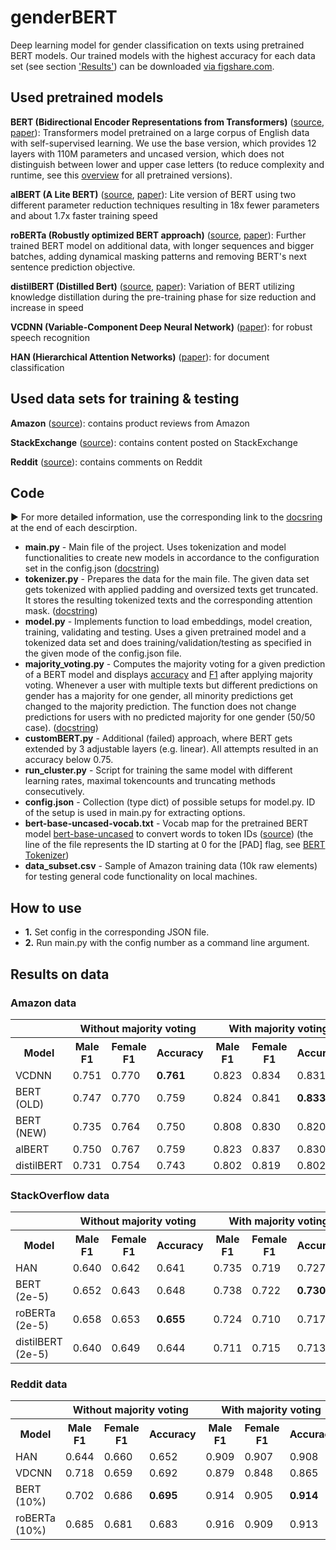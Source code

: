 
# genderBERT
Deep learning model for gender classification on texts using pretrained BERT models. Our trained models with the highest accuracy for each data set (see section ['Results'](https://github.com/lukasmoldon/genderBERT#results-on-data)) can be downloaded [via figshare.com](https://figshare.com/s/3bd528e04efa90567d91).

## Used pretrained models

**BERT (Bidirectional Encoder Representations from Transformers)** ([source](https://huggingface.co/bert-base-uncased), [paper](https://arxiv.org/pdf/1810.04805.pdf)): Transformers model pretrained on a large corpus of English data with self-supervised learning. We use the base version, which provides 12 layers with 110M parameters and uncased version, which does not distinguish between lower and upper case letters (to reduce complexity and runtime, see this [overview](https://huggingface.co/transformers/pretrained_models.html) for all pretrained versions).

**alBERT (A Lite BERT)** ([source](https://huggingface.co/albert-base-v1), [paper](https://arxiv.org/pdf/1909.11942.pdf)): Lite version of BERT using two different parameter reduction techniques resulting in 18x fewer parameters and about 1.7x faster training speed

**roBERTa (Robustly optimized BERT approach)** ([source](https://huggingface.co/roberta-base), [paper](https://arxiv.org/pdf/1907.11692.pdf)): Further trained BERT model on additional data, with longer sequences and bigger batches, adding dynamical masking patterns and removing BERT's next sentence prediction objective.

**distilBERT (Distilled Bert)** ([source](https://huggingface.co/transformers/model_doc/distilbert.html), [paper](https://arxiv.org/abs/1910.01108)): Variation of BERT utilizing knowledge distillation during the pre-training phase for size reduction and increase in speed

**VCDNN (Variable-Component Deep Neural Network)** ([paper](https://www.isca-speech.org/archive/archive_papers/interspeech_2014/i14_2719.pdf)): for robust speech recognition

**HAN (Hierarchical Attention Networks)** ([paper](https://www.cs.cmu.edu/~./hovy/papers/16HLT-hierarchical-attention-networks.pdf)): for document classification



## Used data sets for training & testing

**Amazon** ([source](http://jmcauley.ucsd.edu/data/amazon/)): contains product reviews from Amazon

**StackExchange** ([source](https://archive.org/details/stackexchange)): contains content posted on StackExchange

**Reddit** ([source](https://files.pushshift.io/reddit/)): contains comments on Reddit


## Code
:arrow_forward: For more detailed information, use the corresponding link to the [docsring](https://www.python.org/dev/peps/pep-0257/) at the end of each descirption.
* **main.py** - Main file of the project. Uses tokenization and model functionalities to create new models in accordance to the configuration set in the config.json ([docstring](https://github.com/lukasmoldon/genderBERT/blob/master/main.py#L56-L74))
* **tokenizer.py** - Prepares the data for the main file. The given data set gets tokenized with applied padding and oversized texts get truncated. It stores the resulting tokenized texts and the corresponding attention mask. ([docstring](https://github.com/lukasmoldon/genderBERT/blob/master/tokenizer.py#L25-L53))
* **model.py** - Implements function to load embeddings, model creation, training, validating and testing. Uses a given pretrained model and a tokenized data set and does training/validation/testing as specified in the given mode of the config.json file.
* **majority_voting.py** - Computes the majority voting for a given prediction of a BERT model and displays [accuracy](https://en.wikipedia.org/wiki/Accuracy_and_precision) and [F1](https://en.wikipedia.org/wiki/F1_score) after applying majority voting. Whenever a user with multiple texts but different predictions on gender has a majority for one gender, all minority predictions get changed to the majority prediction. The function does not change predictions for users with no predicted majority for one gender (50/50 case). ([docstring](https://github.com/lukasmoldon/genderBERT/blob/master/majority_voting.py#L9-L22))
* **customBERT.py** - Additional (failed) approach, where BERT gets extended by 3 adjustable layers (e.g. linear). All attempts resulted in an accuracy below 0.75.
* **run_cluster.py** - Script for training the same model with different learning rates, maximal tokencounts and truncating methods consecutively.
* **config.json** - Collection (type dict) of possible setups for model.py. ID of the setup is used in main.py for extracting options.
* **bert-base-uncased-vocab.txt** - Vocab map for the pretrained BERT model [bert-base-uncased](https://huggingface.co/bert-base-uncased) to convert words to token IDs ([source](https://s3.amazonaws.com/models.huggingface.co/bert/bert-base-uncased-vocab.txt)) (the line of the file represents the ID starting at 0 for the [PAD] flag, see [BERT Tokenizer](https://huggingface.co/transformers/v1.2.0/_modules/pytorch_transformers/tokenization_bert.html))
* **data_subset.csv** - Sample of Amazon training data (10k raw elements) for testing general code functionality on local machines.

## How to use
* **1.** Set config in the corresponding JSON file.
* **2.** Run main.py with the config number as a command line argument. 

## Results on data

### Amazon data
<table>
<thead>
  <tr>
    <th></th>
    <th colspan="3">Without majority voting</th>
    <th colspan="3">With majority voting</th>
  </tr>
</thead>
<tbody>
  <tr>
    <th>Model</th>
    <th>Male F1</th>
    <th>Female F1</th>
    <th>Accuracy</th>
    <th>Male F1</th>
    <th>Female F1</th>
    <th>Accuracy</th>
  </tr>
  <tr>
    <td>VCDNN</td>
    <td>0.751</td>
    <td>0.770</td>
    <td><b>0.761</b></td>
    <td>0.823</td>
    <td>0.834</td>
    <td>0.831</td>
  </tr>
  <tr>
    <td>BERT (OLD)</td>
    <td>0.747</td>
    <td>0.770</td>
    <td>0.759</td>
    <td>0.824</td>
    <td>0.841</td>
    <td><b>0.833</b></td>
  </tr>
  <tr>
    <td>BERT (NEW)</td>
    <td>0.735</td>
    <td>0.764</td>
    <td>0.750</td>
    <td>0.808</td>
    <td>0.830</td>
    <td>0.820</td>
  </tr>
  <tr>
    <td>alBERT</td>
    <td>0.750</td>
    <td>0.767</td>
    <td>0.759</td>
    <td>0.823</td>
    <td>0.837</td>
    <td>0.830</td>
  </tr>
  <tr>
    <td>distilBERT</td>
    <td>0.731</td>
    <td>0.754</td>
    <td>0.743</td>
    <td>0.802</td>
    <td>0.819</td>
    <td>0.802</td>
  </tr>
</tbody>
</table>

### StackOverflow data
<table>
<thead>
  <tr>
    <th></th>
    <th colspan="3">Without majority voting</th>
    <th colspan="3">With majority voting</th>
  </tr>
</thead>
<tbody>
  <tr>
    <th>Model</th>
    <th>Male F1</th>
    <th>Female F1</th>
    <th>Accuracy</th>
    <th>Male F1</th>
    <th>Female F1</th>
    <th>Accuracy</th>
  </tr>
  <tr>
    <td>HAN</td>
    <td>0.640</td>
    <td>0.642</td>
    <td>0.641</td>
    <td>0.735</td>
    <td>0.719</td>
    <td>0.727</td>
  </tr>
  <tr>
    <td>BERT (2e-5)</td>
    <td>0.652</td>
    <td>0.643</td>
    <td>0.648</td>
    <td>0.738</td>
    <td>0.722</td>
    <td><b>0.730</b></td>
  </tr>
  <tr>
    <td>roBERTa (2e-5)</td>
    <td>0.658</td>
    <td>0.653</td>
    <td><b>0.655</b></td>
    <td>0.724</td>
    <td>0.710</td>
    <td>0.717</td>
  </tr>
  <tr>
    <td>distilBERT (2e-5)</td>
    <td>0.640</td>
    <td>0.649</td>
    <td>0.644</td>
    <td>0.711</td>
    <td>0.715</td>
    <td>0.713</td>
  </tr>
</tbody>
</table>

### Reddit data
<table>
<thead>
  <tr>
    <th></th>
    <th colspan="3">Without majority voting</th>
    <th colspan="3">With majority voting</th>
  </tr>
</thead>
<tbody>
  <tr>
    <th>Model</th>
    <th>Male F1</th>
    <th>Female F1</th>
    <th>Accuracy</th>
    <th>Male F1</th>
    <th>Female F1</th>
    <th>Accuracy</th>
  </tr>
  <tr>
    <td>HAN</td>
    <td>0.644</td>
    <td>0.660</td>
    <td>0.652</td>
    <td>0.909</td>
    <td>0.907</td>
    <td>0.908</td>
  </tr>
  <tr>
    <td>VDCNN</td>
    <td>0.718</td>
    <td>0.659</td>
    <td>0.692</td>
    <td>0.879</td>
    <td>0.848</td>
    <td>0.865</td>
  </tr>
  <tr>
    <td>BERT (10%)</td>
    <td>0.702</td>
    <td>0.686</td>
    <td><b>0.695</b></td>
    <td>0.914</td>
    <td>0.905</td>
    <td><b>0.914</b></td>
  </tr>
  <tr>
    <td>roBERTa (10%)</td>
    <td>0.685</td>
    <td>0.681</td>
    <td>0.683</td>
    <td>0.916</td>
    <td>0.909</td>
    <td>0.913</td>
  </tr>
</tbody>
</table>
